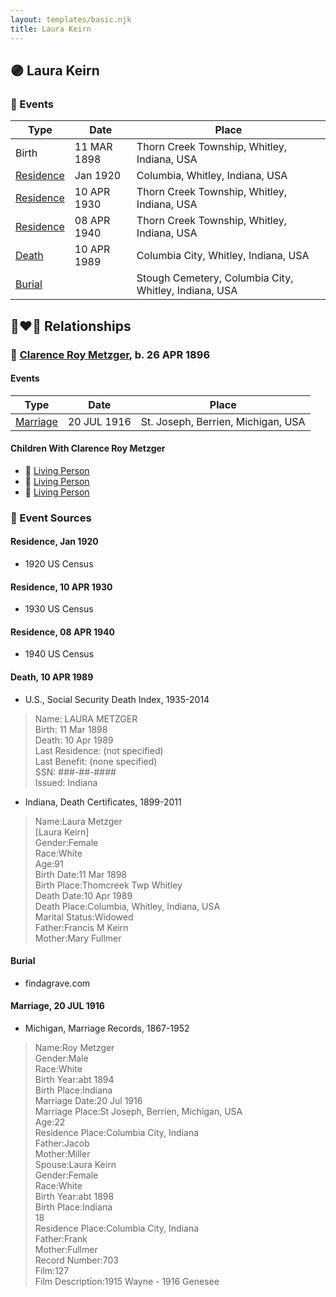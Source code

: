 ```yaml
---
layout: templates/basic.njk
title: Laura Keirn
---
```

## 🟣 Laura Keirn

### 📆 Events

Type | Date | Place
------ | ------ | ------
Birth | 11 MAR 1898 | Thorn Creek Township, Whitley, Indiana, USA
[Residence](#event-90cfd01b-f1bd-460f-96b2-b1748ddf0426) | Jan 1920 | Columbia, Whitley, Indiana, USA
[Residence](#event-fa2c4256-e312-4589-a43f-9af19dddc4b0) | 10 APR 1930 | Thorn Creek Township, Whitley, Indiana, USA
[Residence](#event-c5c8d9b4-58ea-43a3-af89-648ba1b9e90e) | 08 APR 1940 | Thorn Creek Township, Whitley, Indiana, USA
[Death](#event-8330627e-b243-4f47-9e93-083fd7f7bf56) | 10 APR 1989 | Columbia City, Whitley, Indiana, USA
[Burial](#event-c4c18d61-f690-444b-acbe-b485ebebbee0) |  | Stough Cemetery, Columbia City, Whitley, Indiana, USA

## 👩‍❤️‍👨 Relationships

### 🔵 [Clarence Roy Metzger](/people/6/64680964), b. 26 APR 1896

#### Events

Type | Date | Place
------ | ------ | ------
[Marriage](#event-1c8363e3-f683-4339-8417-cd6b6513fc98) | 20 JUL 1916 | St. Joseph, Berrien, Michigan, USA
#### Children With Clarence Roy Metzger
* 🔵 [Living Person](/people/9/91456448)
* 🔵 [Living Person](/people/9/97320868)
* 🔵 [Living Person](/people/5/51872304)
### 📰 Event Sources

#### <a id="event-90cfd01b-f1bd-460f-96b2-b1748ddf0426"></a> Residence, Jan 1920
* 1920 US Census

#### <a id="event-fa2c4256-e312-4589-a43f-9af19dddc4b0"></a> Residence, 10 APR 1930
* 1930 US Census

#### <a id="event-c5c8d9b4-58ea-43a3-af89-648ba1b9e90e"></a> Residence, 08 APR 1940
* 1940 US Census

#### <a id="event-8330627e-b243-4f47-9e93-083fd7f7bf56"></a> Death, 10 APR 1989
* U.S., Social Security Death Index, 1935-2014
>   
  > Name: LAURA METZGER  
  > Birth: 11 Mar 1898  
  > Death: 10 Apr 1989  
  > Last Residence: (not specified)  
  > Last Benefit: (none specified)  
  > SSN: ###-##-####  
  > Issued: Indiana
* Indiana, Death Certificates, 1899-2011
>   
  > Name:Laura Metzger  
  > [Laura Keirn]   
  > Gender:Female  
  > Race:White  
  > Age:91  
  > Birth Date:11 Mar 1898  
  > Birth Place:Thomcreek Twp Whitley  
  > Death Date:10 Apr 1989  
  > Death Place:Columbia, Whitley, Indiana, USA  
  > Marital Status:Widowed  
  > Father:Francis M Keirn  
  > Mother:Mary Fullmer

#### <a id="event-c4c18d61-f690-444b-acbe-b485ebebbee0"></a> Burial
* findagrave.com

#### <a id="event-1c8363e3-f683-4339-8417-cd6b6513fc98"></a> Marriage, 20 JUL 1916
* Michigan, Marriage Records, 1867-1952
>   
  > Name:Roy Metzger  
  > Gender:Male  
  > Race:White  
  > Birth Year:abt 1894  
  > Birth Place:Indiana  
  > Marriage Date:20 Jul 1916  
  > Marriage Place:St Joseph, Berrien, Michigan, USA  
  > Age:22  
  > Residence Place:Columbia City, Indiana  
  > Father:Jacob  
  > Mother:Miller  
  > Spouse:Laura Keirn  
  > Gender:Female  
  > Race:White  
  > Birth Year:abt 1898  
  > Birth Place:Indiana  
  > 18  
  > Residence Place:Columbia City, Indiana  
  > Father:Frank  
  > Mother:Fullmer  
  > Record Number:703  
  > Film:127  
  > Film Description:1915 Wayne - 1916 Genesee